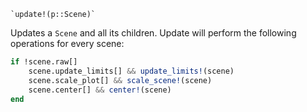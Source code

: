 ```
`update!(p::Scene)`
```

Updates a `Scene` and all its children. Update will perform the following operations for every scene:

```julia
if !scene.raw[]
    scene.update_limits[] && update_limits!(scene)
    scene.scale_plot[] && scale_scene!(scene)
    scene.center[] && center!(scene)
end
```
